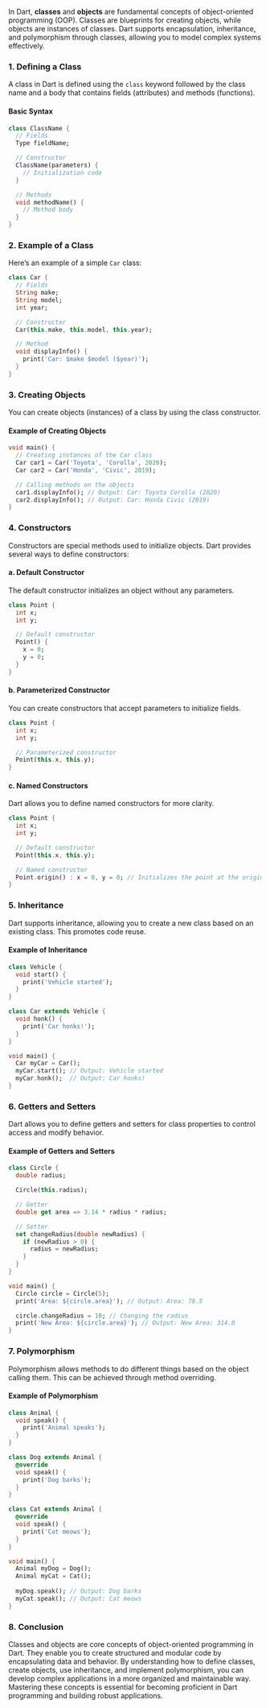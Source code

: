 In Dart, **classes** and **objects** are fundamental concepts of object-oriented programming (OOP). Classes are blueprints for creating objects, while objects are instances of classes. Dart supports encapsulation, inheritance, and polymorphism through classes, allowing you to model complex systems effectively.

### 1. **Defining a Class**

A class in Dart is defined using the `class` keyword followed by the class name and a body that contains fields (attributes) and methods (functions).

#### Basic Syntax

```dart
class ClassName {
  // Fields
  Type fieldName;

  // Constructor
  ClassName(parameters) {
    // Initialization code
  }

  // Methods
  void methodName() {
    // Method body
  }
}
```

### 2. **Example of a Class**

Here’s an example of a simple `Car` class:

```dart
class Car {
  // Fields
  String make;
  String model;
  int year;

  // Constructor
  Car(this.make, this.model, this.year);

  // Method
  void displayInfo() {
    print('Car: $make $model ($year)');
  }
}
```

### 3. **Creating Objects**

You can create objects (instances) of a class by using the class constructor.

#### Example of Creating Objects

```dart
void main() {
  // Creating instances of the Car class
  Car car1 = Car('Toyota', 'Corolla', 2020);
  Car car2 = Car('Honda', 'Civic', 2019);

  // Calling methods on the objects
  car1.displayInfo(); // Output: Car: Toyota Corolla (2020)
  car2.displayInfo(); // Output: Car: Honda Civic (2019)
}
```

### 4. **Constructors**

Constructors are special methods used to initialize objects. Dart provides several ways to define constructors:

#### a. **Default Constructor**

The default constructor initializes an object without any parameters.

```dart
class Point {
  int x;
  int y;

  // Default constructor
  Point() {
    x = 0;
    y = 0;
  }
}
```

#### b. **Parameterized Constructor**

You can create constructors that accept parameters to initialize fields.

```dart
class Point {
  int x;
  int y;

  // Parameterized constructor
  Point(this.x, this.y);
}
```

#### c. **Named Constructors**

Dart allows you to define named constructors for more clarity.

```dart
class Point {
  int x;
  int y;

  // Default constructor
  Point(this.x, this.y);

  // Named constructor
  Point.origin() : x = 0, y = 0; // Initializes the point at the origin
}
```

### 5. **Inheritance**

Dart supports inheritance, allowing you to create a new class based on an existing class. This promotes code reuse.

#### Example of Inheritance

```dart
class Vehicle {
  void start() {
    print('Vehicle started');
  }
}

class Car extends Vehicle {
  void honk() {
    print('Car honks!');
  }
}

void main() {
  Car myCar = Car();
  myCar.start(); // Output: Vehicle started
  myCar.honk();  // Output: Car honks!
}
```

### 6. **Getters and Setters**

Dart allows you to define getters and setters for class properties to control access and modify behavior.

#### Example of Getters and Setters

```dart
class Circle {
  double radius;

  Circle(this.radius);

  // Getter
  double get area => 3.14 * radius * radius;

  // Setter
  set changeRadius(double newRadius) {
    if (newRadius > 0) {
      radius = newRadius;
    }
  }
}

void main() {
  Circle circle = Circle(5);
  print('Area: ${circle.area}'); // Output: Area: 78.5

  circle.changeRadius = 10; // Changing the radius
  print('New Area: ${circle.area}'); // Output: New Area: 314.0
}
```

### 7. **Polymorphism**

Polymorphism allows methods to do different things based on the object calling them. This can be achieved through method overriding.

#### Example of Polymorphism

```dart
class Animal {
  void speak() {
    print('Animal speaks');
  }
}

class Dog extends Animal {
  @override
  void speak() {
    print('Dog barks');
  }
}

class Cat extends Animal {
  @override
  void speak() {
    print('Cat meows');
  }
}

void main() {
  Animal myDog = Dog();
  Animal myCat = Cat();
  
  myDog.speak(); // Output: Dog barks
  myCat.speak(); // Output: Cat meows
}
```

### 8. **Conclusion**

Classes and objects are core concepts of object-oriented programming in Dart. They enable you to create structured and modular code by encapsulating data and behavior. By understanding how to define classes, create objects, use inheritance, and implement polymorphism, you can develop complex applications in a more organized and maintainable way. Mastering these concepts is essential for becoming proficient in Dart programming and building robust applications.

